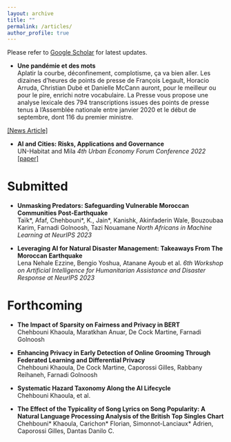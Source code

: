 ```yaml
---
layout: archive
title: ""
permalink: /articles/
author_profile: true
---
```


<!-- When adding new publications, leave two spaces at the end of every line to go to the next line! -->

Please refer to [Google Scholar](https://scholar.google.com/citations?hl=en&user=dHThNZgAAAAJ) for latest updates.





* **Une pandémie et des mots**  
Aplatir la courbe, déconfinement, complotisme, ça va bien aller. Les dizaines d’heures de points de presse de François Legault, Horacio Arruda, Christian Dubé et Danielle McCann auront, pour le meilleur ou pour le pire, enrichi notre vocabulaire. La Presse vous propose une analyse lexicale des 794 transcriptions issues des points de presse tenus à l’Assemblée nationale entre janvier 2020 et le début de septembre, dont 116 du premier ministre.

[\[News Article\]]([https://openreview.net/pdf?id=M84OnT0ZvDq](https://www.lapresse.ca/actualites/covid-19/2021-10-04/une-pandemie-et-des-mots.php))


* **AI and Cities: Risks, Applications and Governance**  
UN-Habitat and Mila
_4th Urban Economy Forum Conference 2022_ 
[\[paper\]](https://unhabitat.org/ai-cities-risks-applications-and-governance)


<h1> Submitted </h1>

* **Unmasking Predators: Safeguarding Vulnerable  Moroccan Communities Post-Earthquake**  
Taïk*, Afaf, Chehbouni*, K., Jain*, Kanishk, Akinfaderin Wale, Bouzoubaa Karim, Farnadi Golnoosh, Tazi Nouamane
_North Africans in Machine Learning at NeurIPS 2023_  


* **Leveraging AI for Natural Disaster Management: Takeaways From The Moroccan Earthquake**  
Lena Nehale Ezzine, Bengio Yoshua, Atanane Ayoub et al.
_6th Workshop on Artificial Intelligence for Humanitarian Assistance and Disaster Response at NeurIPS 2023_  


<h1> Forthcoming </h1>

* **The Impact of Sparsity on Fairness and Privacy in BERT**  
Chehbouni Khaoula, Maratkhan Anuar, De Cock Martine, Farnadi Golnoosh

* **Enhancing Privacy in Early Detection of Online Grooming Through Federated Learning and Differential Privacy**  
Chehbouni Khaoula, De Cock Martine, Caporossi Gilles, Rabbany Reihaneh, Farnadi Golnoosh

* **Systematic Hazard Taxonomy Along the AI Lifecycle**  
Chehbouni Khaoula, et al.

* **The Effect of the Typicality of Song Lyrics on Song Popularity: A Natural Language Processing Analysis of the British Top Singles Chart**  
Chehbouni* Khaoula, Carichon* Florian, Simonnot-Lanciaux* Adrien, Caporossi Gilles, Dantas Danilo C. 




